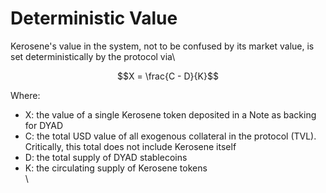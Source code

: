 # Deterministic Value

Kerosene's value in the system, not to be confused by its market value, is set deterministically by the protocol via\


$$X = \frac{C - D}{K}$$

Where:

* X: the value of a single Kerosene token deposited in a Note as backing for DYAD
* C: the total USD value of all exogenous collateral in the protocol (TVL). Critically, this total does not include Kerosene itself
* D: the total supply of DYAD stablecoins
* K: the circulating supply of Kerosene tokens\
  \


